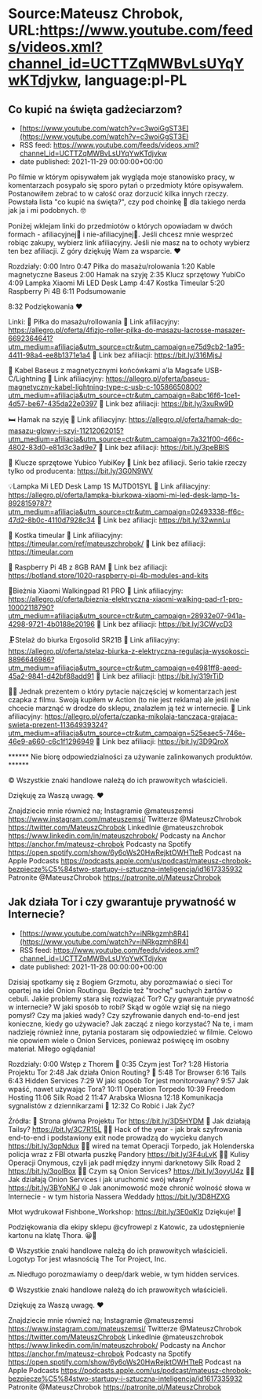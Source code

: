 # Source:Mateusz Chrobok, URL:https://www.youtube.com/feeds/videos.xml?channel_id=UCTTZqMWBvLsUYqYwKTdjvkw, language:pl-PL

## Co kupić na święta gadżeciarzom?
 - [https://www.youtube.com/watch?v=c3woiGgST3E](https://www.youtube.com/watch?v=c3woiGgST3E)
 - RSS feed: https://www.youtube.com/feeds/videos.xml?channel_id=UCTTZqMWBvLsUYqYwKTdjvkw
 - date published: 2021-11-29 00:00:00+00:00

Po filmie w którym opisywałem jak wygląda moje stanowisko pracy, w komentarzach posypało się sporo pytań o przedmioty które opisywałem. Postanowiłem zebrać to w całość oraz dorzucić kilka innych rzeczy. Powstała lista "co kupić na święta?", czy pod choinkę 🎄 dla takiego nerda jak ja i mi podobnych. 🤓

Poniżej wklejam linki do przedmiotów o których opowiadam w dwóch formach - afiliacyjnej💸 i nie-afiliacyjnej🏦. Jeśli chcesz mnie wesprzeć robiąc zakupy, wybierz link afiliacyjny. Jeśli nie masz na to ochoty wybierz ten bez afiliacji. Z góry dziękuję Wam za wsparcie. ❤️

Rozdziały:
0:00 Intro
0:47 Piłka do masażu/rolowania
1:20 Kable magnetyczne Baseus
2:00 Hamak na szyję
2:35 Klucz sprzętowy YubiCo
4:09 Lampka Xiaomi Mi LED Desk Lamp
4:47 Kostka Timeular
5:20 Raspberry Pi 4B
6:11 Podsumowanie

8:32 Podziękowania ❤️

Linki:
🎾 Piłka do masażu/rollowania
💸  Link afiliacyjny: 
https://allegro.pl/oferta/4fizjo-roller-pilka-do-masazu-lacrosse-masazer-6692364641?utm_medium=afiliacja&utm_source=ctr&utm_campaign=e75d9cb2-1a95-4411-98a4-ee8b1371e1a4
🏦 Link bez afiliacji: https://bit.ly/316MjsJ

🔌 Kabel Baseus z magnetycznymi końcówkami a’la Magsafe USB-C/Lightning
💸  Link afiliacyjny: 
https://allegro.pl/oferta/baseus-magnetyczny-kabel-lightning-type-c-usb-c-10586650800?utm_medium=afiliacja&utm_source=ctr&utm_campaign=8abc16f6-1ce1-4d57-be67-435da22e0397
🏦 Link bez afiliacji: https://bit.ly/3xuRw9D

🛏️ Hamak na szyję
💸  Link afiliacyjny: 
https://allegro.pl/oferta/hamak-do-masazu-glowy-i-szyi-11212062015?utm_medium=afiliacja&utm_source=ctr&utm_campaign=7a321f00-466c-4802-83d0-e81d3c3ad9e7
🏦 Link bez afiliacji: https://bit.ly/3peBBIS

🔐 Klucze sprzętowe Yubico YubiKey
🏦 Link bez afiliacji. Serio takie rzeczy tylko od producenta: https://bit.ly/3G0N9WV

💡Lampka Mi LED Desk Lamp 1S MJTD01SYL
💸  Link afiliacyjny: 
https://allegro.pl/oferta/lampka-biurkowa-xiaomi-mi-led-desk-lamp-1s-8928159787?utm_medium=afiliacja&utm_source=ctr&utm_campaign=02493338-ff6c-47d2-8b0c-4110d7928c34
🏦 Link bez afiliacji: https://bit.ly/32wnnLu

🎲 Kostka timeular 
💸  Link afiliacyjny: 
https://timeular.com/ref/mateuszchrobok/ 
🏦 Link bez afiliacji: https://timeular.com

🤖 Raspberry Pi 4B z 8GB RAM
🏦 Link bez afiliacji: https://botland.store/1020-raspberry-pi-4b-modules-and-kits

🏃Bieżnia Xiaomi Walkingpad R1 PRO
💸  Link afiliacyjny: 
https://allegro.pl/oferta/bieznia-elektryczna-xiaomi-walking-pad-r1-pro-10002118790?utm_medium=afiliacja&utm_source=ctr&utm_campaign=28932e07-941a-4298-9721-4b0188e20196
🏦 Link bez afiliacji: https://bit.ly/3CWycD3

🗜️Stelaż do biurka Ergosolid SR21B
💸  Link afiliacyjny: 
https://allegro.pl/oferta/stelaz-biurka-z-elektryczna-regulacja-wysokosci-8896646986?utm_medium=afiliacja&utm_source=ctr&utm_campaign=e4981ff8-aeed-45a2-9841-d42bf88add91
🏦 Link bez afiliacji: https://bit.ly/319rTiD

🎅🏻 Jednak prezentem o który pytacie najczęściej w komentarzach jest czapka z filmu. Swoją kupiłem w Action (to nie jest reklama) ale jeśli nie chcecie marznąć w drodze do sklepu, znalazłem ją też w internecie.
💸  Link afiliacyjny: 
https://allegro.pl/oferta/czapka-mikolaja-tanczaca-grajaca-swieta-prezent-11364939324?utm_medium=afiliacja&utm_source=ctr&utm_campaign=525eaec5-746e-46e9-a660-c6c1f1296949
🏦 Link bez afiliacji: https://bit.ly/3D9QroX

****** Nie biorę odpowiedzialności za używanie zalinkowanych produktów. ****** 

© Wszystkie znaki handlowe należą do ich prawowitych właścicieli.

Dziękuję za Waszą uwagę. ❤️

Znajdziecie mnie również na;
Instagramie @mateuszemsi https://www.instagram.com/mateuszemsi/
Twitterze @MateuszChrobok https://twitter.com/MateuszChrobok
LinkedInie @mateuszchrobok https://www.linkedin.com/in/mateuszchrobok/
Podcasty na Anchor https://anchor.fm/mateusz-chrobok
Podcasty na Spotify https://open.spotify.com/show/6y6oWs20HwRejktOWHTteR
Podcast na  Apple Podcasts https://podcasts.apple.com/us/podcast/mateusz-chrobok-bezpiecze%C5%84stwo-startupy-i-sztuczna-inteligencja/id1617335932 
Patronite @MateuszChrobok https://patronite.pl/MateuszChrobok

## Jak działa Tor i czy gwarantuje prywatność w Internecie?
 - [https://www.youtube.com/watch?v=iNRkgzmh8R4](https://www.youtube.com/watch?v=iNRkgzmh8R4)
 - RSS feed: https://www.youtube.com/feeds/videos.xml?channel_id=UCTTZqMWBvLsUYqYwKTdjvkw
 - date published: 2021-11-28 00:00:00+00:00

Dzisiaj spotkamy się z Bogiem Grzmotu, aby porozmawiać o sieci Tor opartej na idei Onion Routingu. Będzie też "trochę" suchych żartów o cebuli. Jakie problemy stara się rozwiązać Tor? Czy gwarantuje prywatność w internecie? W jaki sposób to robi? Skąd w ogóle wziął się na niego pomysł? Czy ma jakieś wady? Czy szyfrowanie danych end-to-end jest konieczne, kiedy go używacie? Jak zacząć z niego korzystać? Na te, i mam nadzieję również inne, pytania postaram się odpowiedzieć w filmie. Celowo nie opowiem wiele o Onion Services, ponieważ poświęcę im osobny materiał. Miłego oglądania!

Rozdziały:
0:00 Wstęp z Thorem 🔨
0:35 Czym jest Tor? 
1:28 Historia Projektu Tor
2:48 Jak działa Onion Routing? 🧅
5:48 Tor Browser
6:16 Tails
6:43 Hidden Services
7:29 W jaki sposób Tor jest monitorowany?
9:57 Jak wpaść, nawet używając Tora?
10:11 Operation Torpedo
10:39 Freedom Hosting
11:06 Silk Road 2
11:47 Arabska Wiosna
12:18 Komunikacja sygnalistów z dziennikarzami 📰
12:32 Co Robić i Jak Żyć?

Źródła:
🧅 Strona główna Projektu Tor https://bit.ly/3D5HYDM
🙈 Jak działają Tailsy? https://bit.ly/3C7R15L
🐱‍💻 Hack of the year - jak brak szyfrowania end-to-end i podstawiony exit node prowadzą do wycieku danych https://bit.ly/3qpNdux
👮‍♀️ wired na temat Operacji Torpedo, jak Holenderska policja wraz z FBI otwarła puszkę Pandory https://bit.ly/3F4uLvK
👮‍♂️ Kulisy Operacji Onymous, czyli jak padł między innymi darknetowy Silk Road 2 https://bit.ly/3qoIBox
🕵️‍♀️ Czym są Onion Services? https://bit.ly/3oyyU4z
👨‍🏫 Jak działają Onion Services i jak uruchomić swój własny? https://bit.ly/3BYoNKJ
🌐 Jak anonimowość może chronić wolność słowa w Internecie - w tym historia Nassera Weddady https://bit.ly/3D8HZXG

Młot wydrukował Fishbone_Workshop: https://bit.ly/3E0qKIz Dziękuje! 🙏

Podziękowania dla ekipy sklepu @cyfrowepl z Katowic, za udostępnienie kartonu na klatę Thora. 😀🦾

© Wszystkie znaki handlowe należą do ich prawowitych właścicieli.
Logotyp Tor jest własnością The Tor Project, Inc.

🔜 Niedługo porozmawiamy o deep/dark webie, w tym hidden services.

© Wszystkie znaki handlowe należą do ich prawowitych właścicieli.

Dziękuję za Waszą uwagę. ❤️

Znajdziecie mnie również na;
Instagramie @mateuszemsi https://www.instagram.com/mateuszemsi/
Twitterze @MateuszChrobok https://twitter.com/MateuszChrobok
LinkedInie @mateuszchrobok https://www.linkedin.com/in/mateuszchrobok/
Podcasty na Anchor https://anchor.fm/mateusz-chrobok
Podcasty na Spotify https://open.spotify.com/show/6y6oWs20HwRejktOWHTteR
Podcast na  Apple Podcasts https://podcasts.apple.com/us/podcast/mateusz-chrobok-bezpiecze%C5%84stwo-startupy-i-sztuczna-inteligencja/id1617335932 
Patronite @MateuszChrobok https://patronite.pl/MateuszChrobok

